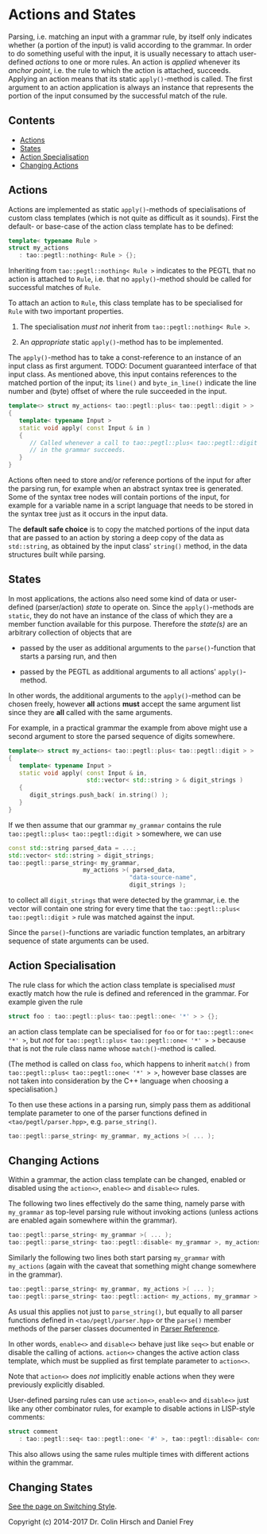 # Actions and States

Parsing, i.e. matching an input with a grammar rule, by itself only indicates whether (a portion of the input) is valid according to the grammar.
In order to do something useful with the input, it is usually necessary to attach user-defined *actions* to one or more rules.
An action is *applied* whenever its *anchor point*, i.e. the rule to which the action is attached, succeeds.
Applying an action means that its static `apply()`-method is called.
The first argument to an action application is always an instance that represents the portion of the input consumed by the successful match of the rule.

## Contents

* [Actions](#actions)
* [States](#states)
* [Action Specialisation](#action-specialisation)
* [Changing Actions](#changing-actions)

## Actions

Actions are implemented as static `apply()`-methods of specialisations of custom class templates (which is not quite as difficult as it sounds).
First the default- or base-case of the action class template has to be defined:

```c++
template< typename Rule >
struct my_actions
   : tao::pegtl::nothing< Rule > {};
```

Inheriting from `tao::pegtl::nothing< Rule >` indicates to the PEGTL that no action is attached to `Rule`, i.e. that no `apply()`-method should be called for successful matches of `Rule`.

To attach an action to `Rule`, this class template has to be specialised for `Rule` with two important properties.

1. The specialisation *must not* inherit from `tao::pegtl::nothing< Rule >`.

2. An *appropriate* static `apply()`-method has to be implemented.

The `apply()`-method has to take a const-reference to an instance of an input class as first argument. TODO: Document guaranteed interface of that input class.
As mentioned above, this input contains references to the matched portion of the input; its `line()` and `byte_in_line()` indicate the line number and (byte) offset of where the rule succeeded in the input.

```c++
template<> struct my_actions< tao::pegtl::plus< tao::pegtl::digit > >
{
   template< typename Input >
   static void apply( const Input & in )
   {
      // Called whenever a call to tao::pegtl::plus< tao::pegtl::digit >
      // in the grammar succeeds.
   }
}
```

Actions often need to store and/or reference portions of the input for after the parsing run, for example when an abstract syntax tree is generated.
Some of the syntax tree nodes will contain portions of the input, for example for a variable name in a script language that needs to be stored in the syntax tree just as it occurs in the input data.

The **default safe choice** is to copy the matched portions of the input data that are passed to an action by storing a deep copy of the data as `std::string`, as obtained by the input class' `string()` method, in the data structures built while parsing.

## States

In most applications, the actions also need some kind of data or user-defined (parser/action) *state* to operate on.
Since the `apply()`-methods are `static`, they do not have an instance of the class of which they are a member function available for this purpose.
Therefore the *state(s)* are an arbitrary collection of objects that are

* passed by the user as additional arguments to the `parse()`-function that starts a parsing run, and then

* passed by the PEGTL as additional arguments to all actions' `apply()`-method.

In other words, the additional arguments to the `apply()`-method can be chosen freely, however **all** actions **must** accept the same argument list since they are **all** called with the same arguments.

For example, in a practical grammar the example from above might use a second argument to store the parsed sequence of digits somewhere.

```c++
template<> struct my_actions< tao::pegtl::plus< tao::pegtl::digit > >
{
   template< typename Input >
   static void apply( const Input & in,
                      std::vector< std::string > & digit_strings )
   {
      digit_strings.push_back( in.string() );
   }
}
```

If we then assume that our grammar `my_grammar` contains the rule `tao::pegtl::plus< tao::pegtl::digit >` somewhere, we can use

```c++
const std::string parsed_data = ...;
std::vector< std::string > digit_strings;
tao::pegtl::parse_string< my_grammar,
                     my_actions >( parsed_data,
                                  "data-source-name",
                                  digit_strings );
```

to collect all `digit_strings` that were detected by the grammar, i.e. the vector will contain one string for every time that the `tao::pegtl::plus< tao::pegtl::digit >` rule was matched against the input.

Since the `parse()`-functions are variadic function templates, an arbitrary sequence of state arguments can be used.

## Action Specialisation

The rule class for which the action class template is specialised *must* exactly match how the rule is defined and referenced in the grammar.
For example given the rule

```c++
struct foo : tao::pegtl::plus< tao::pegtl::one< '*' > > {};
```

an action class template can be specialised for `foo` or for `tao::pegtl::one< '*' >`, but *not* for `tao::pegtl::plus< tao::pegtl::one< '*' > >` because that is not the rule class name whose `match()`-method is called.

(The method is called on class `foo`, which happens to inherit `match()` from `tao::pegtl::plus< tao::pegtl::one< '*' > >`, however base classes are not taken into consideration by the C++ language when choosing a specialisation.)

To then use these actions in a parsing run, simply pass them as additional template parameter to one of the parser functions defined in `<tao/pegtl/parser.hpp>`, e.g. `parse_string()`.

```c++
tao::pegtl::parse_string< my_grammar, my_actions >( ... );
```

## Changing Actions

Within a grammar, the action class template can be changed, enabled or disabled using the `action<>`, `enable<>` and `disable<>` rules.

The following two lines effectively do the same thing, namely parse with `my_grammar` as top-level parsing rule without invoking actions (unless actions are enabled again somewhere within the grammar).

```c++
tao::pegtl::parse_string< my_grammar >( ... );
tao::pegtl::parse_string< tao::pegtl::disable< my_grammar >, my_actions >( ... );
```

Similarly the following two lines both start parsing `my_grammar` with `my_actions` (again with the caveat that something might change somewhere in the grammar).

```c++
tao::pegtl::parse_string< my_grammar, my_actions >( ... );
tao::pegtl::parse_string< tao::pegtl::action< my_actions, my_grammar > >( ... );
```

As usual this applies not just to `parse_string()`, but equally to all parser functions defined in `<tao/pegtl/parser.hpp>` or the `parse()` member methods of the parser classes documented in [Parser Reference](Parser-Reference.md).

In other words, `enable<>` and `disable<>` behave just like `seq<>` but enable or disable the calling of actions. `action<>` changes the active action class template, which must be supplied as first template parameter to `action<>`.

Note that `action<>` does *not* implicitly enable actions when they were previously explicitly disabled.

User-defined parsing rules can use `action<>`, `enable<>` and `disable<>` just like any other combinator rules, for example to disable actions in LISP-style comments:

```c++
struct comment
   : tao::pegtl::seq< tao::pegtl::one< '#' >, tao::pegtl::disable< cons_list > > {};
```

This also allows using the same rules multiple times with different actions within the grammar.

## Changing States

[See the page on Switching Style](Switching-Style.md).

Copyright (c) 2014-2017 Dr. Colin Hirsch and Daniel Frey
